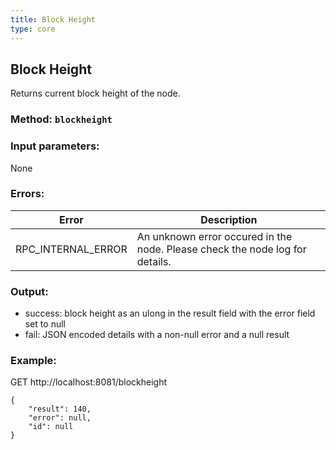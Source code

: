 ```yaml
---
title: Block Height
type: core
---
```

## Block Height
Returns current block height of the node.
### Method: `blockheight`
### Input parameters:
None

### Errors:

| Error | Description |
| --- | --- |
| RPC_INTERNAL_ERROR | An unknown error occured in the node. Please check the node log for details. |

### Output:
- success: block height as an ulong in the result field with the error field set to null
- fail: JSON encoded details with a non-null error and a null result

### Example:
GET http://localhost:8081/blockheight
```
{
	"result": 140,
	"error": null,
	"id": null
}
```
